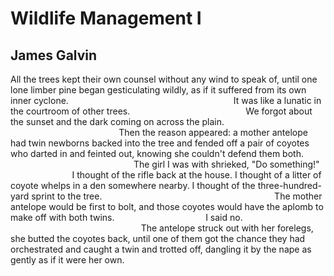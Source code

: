 # Wildlife Management I
## James Galvin
All the trees kept their own counsel without any wind to speak of,
until one lone limber pine began gesticulating wildly, as if it
suffered from its own inner cyclone.
                                                                  It was like
a lunatic in the
courtroom of other trees.
                                              We forgot about the sunset and
the dark
coming on across the plain.
                                                   Then the reason appeared: a
mother
antelope had twin newborns backed into the tree and fended off a
pair of coyotes who darted in and feinted out, knowing she
couldn't defend them both.
                                                  The girl I was with
shrieked, "Do
something!"
                         I thought of the rifle back at the house.
I thought of a
litter of coyote whelps in a den somewhere nearby.
I thought of the
three-hundred-yard sprint to the tree.
                                                                     The
mother antelope would
be first to bolt, and those coyotes would have the aplomb to make
off with both twins.
                                    I said no.
                                                     The antelope struck out
with her
forelegs, she butted the coyotes back, until one of them got the
chance they had orchestrated and caught a twin and trotted off,
dangling it by the nape as gently as if it were her own.